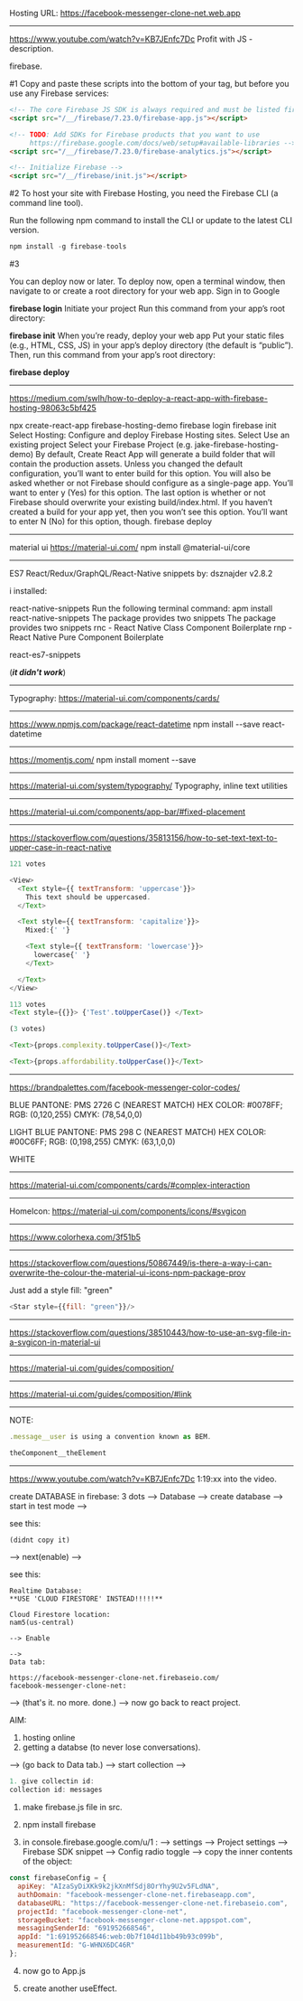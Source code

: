 Hosting URL: https://facebook-messenger-clone-net.web.app

---------------



https://www.youtube.com/watch?v=KB7JEnfc7Dc
Profit with JS - description.



firebase.

#1
Copy and paste these scripts into the bottom of your <body> tag, but before you use any Firebase services:

```html
<!-- The core Firebase JS SDK is always required and must be listed first -->
<script src="/__/firebase/7.23.0/firebase-app.js"></script>

<!-- TODO: Add SDKs for Firebase products that you want to use
     https://firebase.google.com/docs/web/setup#available-libraries -->
<script src="/__/firebase/7.23.0/firebase-analytics.js"></script>

<!-- Initialize Firebase -->
<script src="/__/firebase/init.js"></script>
```
#2
To host your site with Firebase Hosting, you need the Firebase CLI (a command line tool).

Run the following npm command to install the CLI or update to the latest CLI version.

```js
npm install -g firebase-tools

```

#3

You can deploy now or later. To deploy now, open a terminal window, then navigate to or create a root directory for your web app.
Sign in to Google

**firebase login**
Initiate your project
Run this command from your app’s root directory:

**firebase init**
When you’re ready, deploy your web app
Put your static files (e.g., HTML, CSS, JS) in your app’s deploy directory (the default is “public”). Then, run this command from your app’s root directory:

**firebase deploy**


-------------
https://medium.com/swlh/how-to-deploy-a-react-app-with-firebase-hosting-98063c5bf425

npx create-react-app firebase-hosting-demo
firebase login
firebase init
    Select Hosting: Configure and deploy Firebase Hosting sites.
    Select Use an existing project
    Select your Firebase Project (e.g. jake-firebase-hosting-demo)
        By default, Create React App will generate a build folder that will contain the production assets. Unless you changed the default configuration, you’ll want to enter build for this option.
        You will also be asked whether or not Firebase should configure as a single-page app. You’ll want to enter y (Yes) for this option.
        The last option is whether or not Firebase should overwrite your existing build/index.html. If you haven’t created a build for your app yet, then you won’t see this option. You’ll want to enter N (No) for this option, though.
firebase deploy

-----------

material ui
https://material-ui.com/
npm install @material-ui/core


____________


ES7 React/Redux/GraphQL/React-Native snippets
by: dsznajder
v2.8.2

i installed:

react-native-snippets
    Run the following terminal command:
      apm install react-native-snippets
      The package provides two snippets
    The package provides two snippets
      rnc - React Native Class Component Boilerplate
      rnp - React Native Pure Component Boilerplate

react-es7-snippets

(***it didn't work***)
________________

Typography:
https://material-ui.com/components/cards/


----------------
https://www.npmjs.com/package/react-datetime
npm install --save react-datetime

----------------
https://momentjs.com/
npm install moment --save


----------------
https://material-ui.com/system/typography/
Typography, inline text utilities

----------------
https://material-ui.com/components/app-bar/#fixed-placement

----------------
https://stackoverflow.com/questions/35813156/how-to-set-text-text-to-upper-case-in-react-native
```js
121 votes

<View>
  <Text style={{ textTransform: 'uppercase'}}>
    This text should be uppercased.
  </Text>

  <Text style={{ textTransform: 'capitalize'}}>
    Mixed:{' '}

    <Text style={{ textTransform: 'lowercase'}}>
      lowercase{' '}
    </Text>

  </Text>
</View>
```



```js
113 votes
<Text style={{}}> {'Test'.toUpperCase()} </Text>
```





```js
(3 votes)

<Text>{props.complexity.toUpperCase()}</Text>

<Text>{props.affordability.toUpperCase()}</Text>
```


----------------
https://brandpalettes.com/facebook-messenger-color-codes/

BLUE
PANTONE: PMS 2726 C (NEAREST MATCH)
HEX COLOR: #0078FF;
RGB: (0,120,255)
CMYK: (78,54,0,0)

LIGHT BLUE
PANTONE: PMS 298 C (NEAREST MATCH)
HEX COLOR: #00C6FF;
RGB: (0,198,255)
CMYK: (63,1,0,0)

WHITE


--------------

https://material-ui.com/components/cards/#complex-interaction

-------------
HomeIcon:
https://material-ui.com/components/icons/#svgicon

---------------

https://www.colorhexa.com/3f51b5

---------------
https://stackoverflow.com/questions/50867449/is-there-a-way-i-can-overwrite-the-colour-the-material-ui-icons-npm-package-prov

Just add a style fill: "green"

```js
<Star style={{fill: "green"}}/>
```

-------------
https://stackoverflow.com/questions/38510443/how-to-use-an-svg-file-in-a-svgicon-in-material-ui

----------------
https://material-ui.com/guides/composition/

-----------------
https://material-ui.com/guides/composition/#link

-------------------
NOTE:
```js
.message__user is using a convention known as BEM.

theComponent__theElement
```
-------------------
https://www.youtube.com/watch?v=KB7JEnfc7Dc
1:19:xx into the video.


create DATABASE in firebase:
3 dots --> Database --> create database --> start in test mode -->

see this:
```js
(didnt copy it)
```

--> next(enable) -->


see this:
```
Realtime Database:
**USE 'CLOUD FIRESTORE' INSTEAD!!!!!**

Cloud Firestore location:
nam5(us-central)

--> Enable

-->
Data tab:

https://facebook-messenger-clone-net.firebaseio.com/
facebook-messenger-clone-net:
```

--> (that's it. no more. done.) --> now go back to react project.

AIM:
1. hosting online
2. getting a databse (to never lose conversations).

--> (go back to Data tab.) --> start collection -->

```js
1. give collectin id:
collection id: messages

```

1. make firebase.js file in src.
2. npm install firebase

3. in console.firebase.google.com/u/1 :
--> settings --> Project settings --> Firebase SDK snippet --> Config radio toggle --> copy the inner contents of the object:

```js
const firebaseConfig = {
  apiKey: "AIzaSyDiXKk9k2jkXnMfSdj8OrYhy9U2v5FLdNA",
  authDomain: "facebook-messenger-clone-net.firebaseapp.com",
  databaseURL: "https://facebook-messenger-clone-net.firebaseio.com",
  projectId: "facebook-messenger-clone-net",
  storageBucket: "facebook-messenger-clone-net.appspot.com",
  messagingSenderId: "691952668546",
  appId: "1:691952668546:web:0b7f104d11bb49b93c099b",
  measurementId: "G-WHNX6DC46R"
};
```

4. now go to App.js

5. create another useEffect.
